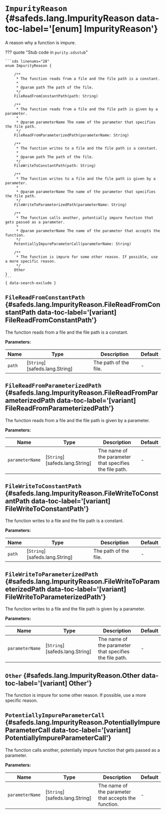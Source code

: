 [//]: # (DO NOT EDIT THIS FILE DIRECTLY. Instead, edit the corresponding stub file and execute `npm run docs:api`.)

# <code class="doc-symbol doc-symbol-enum"></code> `ImpurityReason` {#safeds.lang.ImpurityReason data-toc-label='[enum] ImpurityReason'}

A reason why a function is impure.

??? quote "Stub code in `purity.sdsstub`"

    ```sds linenums="28"
    enum ImpurityReason {

        /**
         * The function reads from a file and the file path is a constant.
         *
         * @param path The path of the file.
         */
        FileReadFromConstantPath(path: String)

        /**
         * The function reads from a file and the file path is given by a parameter.
         *
         * @param parameterName The name of the parameter that specifies the file path.
         */
        FileReadFromParameterizedPath(parameterName: String)

        /**
         * The function writes to a file and the file path is a constant.
         *
         * @param path The path of the file.
         */
        FileWriteToConstantPath(path: String)

        /**
         * The function writes to a file and the file path is given by a parameter.
         *
         * @param parameterName The name of the parameter that specifies the file path.
         */
        FileWriteToParameterizedPath(parameterName: String)

        /**
         * The function calls another, potentially impure function that gets passed as a parameter.
         *
         * @param parameterName The name of the parameter that accepts the function.
         */
        PotentiallyImpureParameterCall(parameterName: String)

        /**
         * The function is impure for some other reason. If possible, use a more specific reason.
         */
        Other
    }
    ```
    { data-search-exclude }

## <code class="doc-symbol doc-symbol-variant"></code> `FileReadFromConstantPath` {#safeds.lang.ImpurityReason.FileReadFromConstantPath data-toc-label='[variant] FileReadFromConstantPath'}

The function reads from a file and the file path is a constant.

**Parameters:**

| Name | Type | Description | Default |
|------|------|-------------|---------|
| `path` | [`String`][safeds.lang.String] | The path of the file. | - |

## <code class="doc-symbol doc-symbol-variant"></code> `FileReadFromParameterizedPath` {#safeds.lang.ImpurityReason.FileReadFromParameterizedPath data-toc-label='[variant] FileReadFromParameterizedPath'}

The function reads from a file and the file path is given by a parameter.

**Parameters:**

| Name | Type | Description | Default |
|------|------|-------------|---------|
| `parameterName` | [`String`][safeds.lang.String] | The name of the parameter that specifies the file path. | - |

## <code class="doc-symbol doc-symbol-variant"></code> `FileWriteToConstantPath` {#safeds.lang.ImpurityReason.FileWriteToConstantPath data-toc-label='[variant] FileWriteToConstantPath'}

The function writes to a file and the file path is a constant.

**Parameters:**

| Name | Type | Description | Default |
|------|------|-------------|---------|
| `path` | [`String`][safeds.lang.String] | The path of the file. | - |

## <code class="doc-symbol doc-symbol-variant"></code> `FileWriteToParameterizedPath` {#safeds.lang.ImpurityReason.FileWriteToParameterizedPath data-toc-label='[variant] FileWriteToParameterizedPath'}

The function writes to a file and the file path is given by a parameter.

**Parameters:**

| Name | Type | Description | Default |
|------|------|-------------|---------|
| `parameterName` | [`String`][safeds.lang.String] | The name of the parameter that specifies the file path. | - |

## <code class="doc-symbol doc-symbol-variant"></code> `Other` {#safeds.lang.ImpurityReason.Other data-toc-label='[variant] Other'}

The function is impure for some other reason. If possible, use a more specific reason.

## <code class="doc-symbol doc-symbol-variant"></code> `PotentiallyImpureParameterCall` {#safeds.lang.ImpurityReason.PotentiallyImpureParameterCall data-toc-label='[variant] PotentiallyImpureParameterCall'}

The function calls another, potentially impure function that gets passed as a parameter.

**Parameters:**

| Name | Type | Description | Default |
|------|------|-------------|---------|
| `parameterName` | [`String`][safeds.lang.String] | The name of the parameter that accepts the function. | - |
